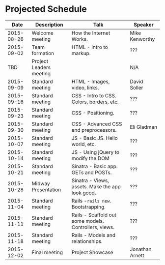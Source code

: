 # Projected Schedule

| Date       | Description              | Talk                                  | Speaker           |
|------------|--------------------------|---------------------------------------|-------------------|
| 2015-08-26 | Welcome meeting          | How the Internet Works.               | Mike Kenworthy    |
| 2015-09-02 | Team formation           | HTML - Intro to markup.               | ???               |
| TBD        | Project Leaders meeting  |                                       | N/A               |
| 2015-09-09 | Standard meeting         | HTML - Images, video, links.          | David Soller      |
| 2015-09-16 | Standard meeting         | CSS - Intro to CSS. Colors, borders, etc. | ???           |
| 2015-09-23 | Standard meeting         | CSS - Positioning.                    | ???               |
| 2015-09-30 | Standard meeting         | CSS - Advanced CSS and preprocessors. | Eli Gladman       |
| 2015-10-07 | Standard meeting         | JS - Basic JS. Hello world, etc.      | ???               |
| 2015-10-14 | Standard meeting         | JS - Using jQuery to modify the DOM   | ???               |
| 2015-10-21 | Standard meeting         | Sinatra - Basic app. GETs and POSTs.  | ???               |
| 2015-10-28 | Midway Presentation      | Sinatra - Views, assets. Make the app look good. | ???    |
| 2015-11-04 | Standard meeting         | Rails -`rails new`. Bootstrapping.    | ???               |
| 2015-11-11 | Standard meeting         | Rails - Scaffold out some models. Controllers, views. | ??? |
| 2015-11-18 | Standard meeting         | Rails - Models and relationships.     | ???               |
| 2015-12-02 | Final meeting            | Project Showcase                      | Jonathan Arnett   |
